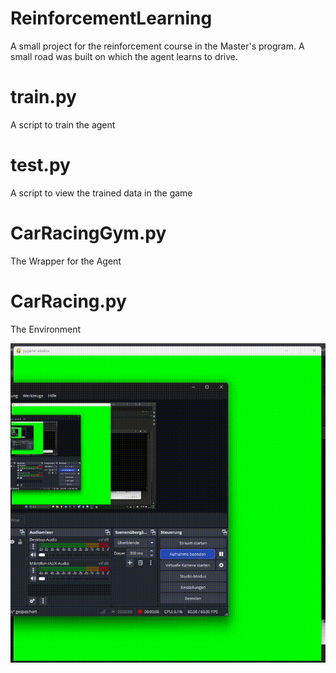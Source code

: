 # ReinforcementLearning
A small project for the reinforcement course in the Master's program. A small road was built on which the agent learns to drive. 

# train.py
A script to train the agent

# test.py
A script to view the trained data in the game

# CarRacingGym.py
The Wrapper for the Agent

# CarRacing.py
The Environment 

![Demo](CarRacingGIF.gif)
